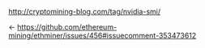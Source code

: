 http://cryptomining-blog.com/tag/nvidia-smi/

<- https://github.com/ethereum-mining/ethminer/issues/456#issuecomment-353473612
